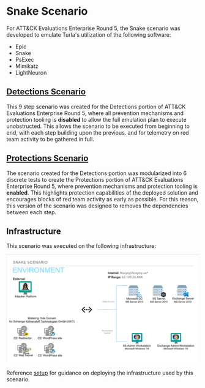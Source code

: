 # Snake Scenario

For ATT&CK Evaluations Enterprise Round 5, the Snake scenario was developed to
emulate Turla's utilization of the following software:
- Epic
- Snake
- PsExec
- Mimikatz
- LightNeuron

## [Detections Scenario](./Snake_Detections_Scenario.md)

This 9 step scenario was created for the Detections portion of ATT&CK
Evaluations Enterprise Round 5, where all prevention mechanisms and protection
tooling is **disabled** to allow the full emulation plan to execute unobstructed.
This allows the scenario to be executed from beginning to end, with each step
building upon the previous. and for telemetry on red team activity to be
gathered in full. 

## [Protections Scenario](./Snake_Protections_Scenario.md)

The scenario created for the Detections portion was modularized into 6 discrete
tests to create the Protections portion of ATT&CK Evaluations Enterprise Round
5, where prevention mechanisms and protection tooling is **enabled**. This
highlights protection capabilities of the deployed solution and encourages
blocks of red team activity as early as possible. For this reason, this
version of the scenario was designed to removes the dependencies between each
step.

## Infrastructure

This scenario was executed on the following infrastructure:

![Snake Infrastructure Diagram](../../Resources/Images/SnakeInfrastructure.png)

Reference [setup](../../Resources/setup/) for guidance on deploying the
infrastructure used by this scenario.